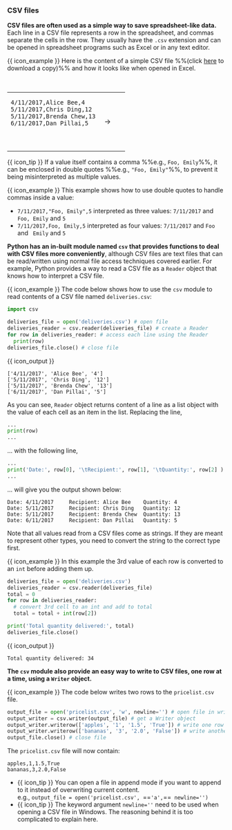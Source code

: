 ### CSV files

**CSV files are often used as a simple way to save spreadsheet-like data.** Each line in a CSV file represents a row in the spreadsheet, and commas separate the cells in the row. They usually have the `.csv` extension and can be opened in spreadsheet programs such as Excel or in any text editor.

<box>

{{ icon_example }} Here is the content of a simple CSV file %%(click [here](deliveries.csv) to download a copy)%% and how it looks like when opened in Excel.

<table>
<tbody>
<tr>
  <td>

```csv
4/11/2017,Alice Bee,4
5/11/2017,Chris Ding,12
5/11/2017,Brenda Chew,13
6/11/2017,Dan Pillai,5
```
  </td>
  <td>&nbsp;→&nbsp;</td>
  <td>

<pic src="images/deliveries.png"></pic>
  </td>
</tr>
</tbody>
</table>

</box>

{{ icon_tip }} If a value itself contains a comma %%e.g., `Foo, Emily`%%, it can be enclosed in double quotes %%e.g., `"Foo, Emily"`%%, to prevent it being misinterpreted as multiple values.

<box>

{{ icon_example }} This example shows how to use double quotes to handle commas inside a value:

* `7/11/2017,"Foo, Emily",5` interpreted as three values: `7/11/2017` and `Foo, Emily` and `5`
* `7/11/2017,Foo, Emily,5` interpreted as four values: `7/11/2017` and `Foo` and ` Emily` and `5`

</box>

**Python has an in-built module named `csv` that provides functions to deal with CSV files more conveniently**, although CSV files are text files that can be read/written using normal file access techniques covered earlier. For example, Python provides a way to read a CSV file as a `Reader` object that knows how to interpret a CSV file.

<box>

{{ icon_example }} The code below shows how to use the `csv` module to read contents of a CSV file named `deliveries.csv`:

```python
import csv

deliveries_file = open('deliveries.csv') # open file
deliveries_reader = csv.reader(deliveries_file) # create a Reader
for row in deliveries_reader: # access each line using the Reader
  print(row)
deliveries_file.close() # close file
```
{{ icon_output }}
```
['4/11/2017', 'Alice Bee', '4']
['5/11/2017', 'Chris Ding', '12']
['5/11/2017', 'Brenda Chew', '13']
['6/11/2017', 'Dan Pillai', '5']
```
As you can see, `Reader` object returns content of a line as a list object with the value of each cell as an item in the list. Replacing the line,
```python
...
print(row)
...
```
... with the following line,
```python
...
print('Date:', row[0], '\tRecipient:', row[1], '\tQuantity:', row[2] )
...
```
... will give you the output shown below:
```
Date: 4/11/2017 	Recipient: Alice Bee 	Quantity: 4
Date: 5/11/2017 	Recipient: Chris Ding 	Quantity: 12
Date: 5/11/2017 	Recipient: Brenda Chew 	Quantity: 13
Date: 6/11/2017 	Recipient: Dan Pillai 	Quantity: 5
```

</box>

Note that all values read from a CSV files come as strings. If they are meant to represent other types, you need to convert the string to the correct type first.

<box>

{{ icon_example }} In this example the 3rd value of each row is converted to an `int` before adding them up.

```python
deliveries_file = open('deliveries.csv')
deliveries_reader = csv.reader(deliveries_file)
total = 0
for row in deliveries_reader:
  # convert 3rd cell to an int and add to total
  total = total + int(row[2])

print('Total quantity delivered:', total)
deliveries_file.close()
```
{{ icon_output }}
```
Total quantity delivered: 34
```

</box>

**The `csv` module also provide an easy way to write to CSV files, one row at a time, using a `Writer` object.**

<box>

{{ icon_example }} The code below writes two rows to the `pricelist.csv` file.

```python
output_file = open('pricelist.csv', 'w', newline='') # open file in write mode
output_writer = csv.writer(output_file) # get a Writer object
output_writer.writerow(['apples', '1', '1.5', 'True']) # write one row
output_writer.writerow(['bananas', '3', '2.0', 'False']) # write another row
output_file.close() # close file
```
The `pricelist.csv` file will now contain:
```
apples,1,1.5,True
bananas,3,2.0,False
```

* {{ icon_tip }} You can open a file in append mode if you want to append to it instead of overwriting current content. <br> e.g., `output_file = open('pricelist.csv', `==`'a',`==` newline='')`
* {{ icon_tip }} The keyword argument `newline=''` need to be used when opening a CSV file in Windows. The reasoning behind it is too complicated to explain here.
</box>

<include src="exercisePanel.md" boilerplate var-title="Calcluate GST" var-file="e-calculateGst.md" />
